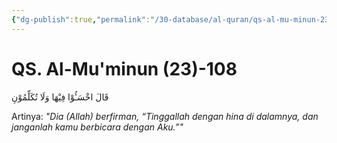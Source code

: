 ```yaml
---
{"dg-publish":true,"permalink":"/30-database/al-quran/qs-al-mu-minun-23-108/"}
---
```



# QS. Al-Mu'minun (23)-108
قَالَ اخْسَـُٔوْا فِيْهَا وَلَا تُكَلِّمُوْنِ

Artinya: *"Dia (Allah) berfirman, “Tinggallah dengan hina di dalamnya, dan janganlah kamu berbicara dengan Aku.”"*

